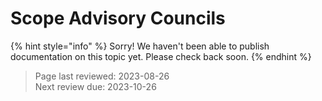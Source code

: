 # Scope Advisory Councils

{% hint style="info" %}
Sorry! We haven't been able to publish documentation on this topic yet. Please check back soon.
{% endhint %}


>Page last reviewed: 2023-08-26      
>Next review due: 2023-10-26 

